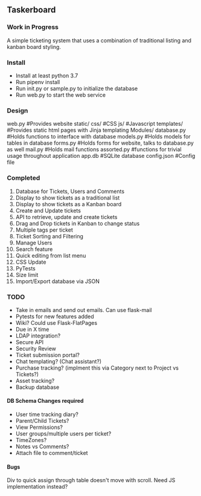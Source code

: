 ## Taskerboard
### Work in Progress

A simple ticketing system that uses a combination of traditional listing and kanban board styling.

### Install

* Install at least python 3.7  
* Run pipenv install  
* Run init.py or sample.py to initialize the database  
* Run web.py to start the web service  


### Design

web.py                  #Provides website
    static/
        css/            #CSS
        js/             #Javascript
    templates/          #Provides static html pages with Jinja templating
    Modules/
        database.py     #Holds functions to interface with database
            models.py   #Holds models for tables in database
        forms.py        #Holds forms for website, talks to database.py as well
        mail.py         #Holds mail functions
        assorted.py     #functions for trivial usage throughout application
app.db                  #SQLite database
config.json             #Config file


### Completed

1. Database for Tickets, Users and Comments
2. Display to show tickets as a traditional list
3. Display to show tickets as a Kanban board
4. Create and Update tickets
5. API to retrieve, update and create tickets
6. Drag and Drop tickets in Kanban to change status
7. Multiple tags per ticket
8. Ticket Sorting and Filtering
9. Manage Users
10. Search feature
11. Quick editing from list menu
12. CSS Update
13. PyTests
14. Size limit
15. Import/Export database via JSON


### TODO

* Take in emails and send out emails. Can use flask-mail
* Pytests for new features added
* Wiki? Could use Flask-FlatPages
* Due in X time
* LDAP integration?
* Secure API
* Security Review
* Ticket submission portal?
* Chat templating? (Chat assistant?)
* Purchase tracking? (implment this via Category next to Project vs Tickets?)
* Asset tracking?
* Backup database

#### DB Schema Changes required

* User time tracking diary?
* Parent/Child Tickets?
* View Permissions?
* User groups/multiple users per ticket?
* TimeZones?
* Notes vs Comments?
* Attach file to comment/ticket


#### Bugs

Div to quick assign through table doesn't move with scroll. Need JS implementation instead?